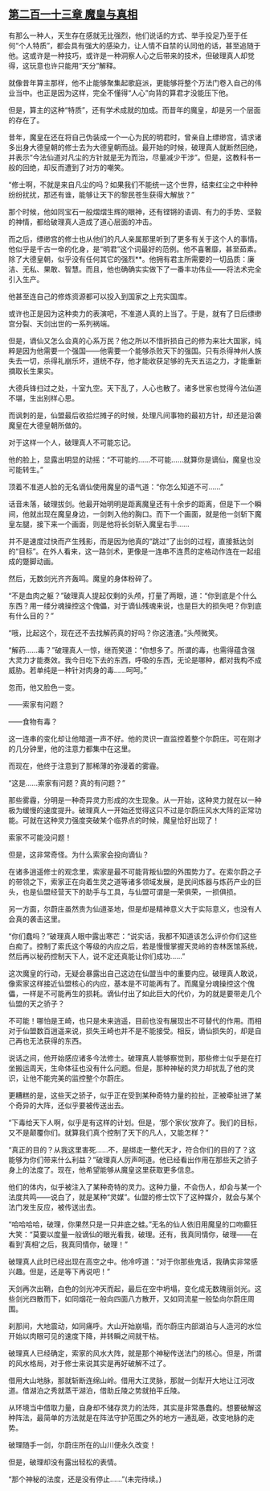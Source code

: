 ## [第二百一十三章 魔皇与真相](https://www.xxbiquge.com/11_11207/9171150.html)


  有那么一种人，天生存在感就无比强烈，他们说话的方式、举手投足乃至于任何“个人特质”，都会具有强大的感染力，让人情不自禁的认同他的话，甚至追随于他。这或许是一种技巧，或许是一种洞察人心之后带来的技术，但破理真人却觉得，这玩意也许只能用“天分”解释。

  就像昔年算主那样，他不止能够聚集起歌庭派，更能够将整个万法门卷入自己的伟业当中。也正是因为这样，完全不懂得“人心”向背的算君才没能压下他。

  但是，算主的这种“特质”，还有学术成就的加成。而昔年的魔皇，却是另一个层面的存在了。

  昔年，魔皇在还在将自己伪装成一个一心为民的明君时，曾亲自上缥缈宫，请求诸多出身大德皇朝的修士去为大德皇朝而战。最开始的时候，破理真人就断然回绝，并表示“今法仙道对凡尘的方针就是无为而治，尽量减少干涉”。但是，这教科书一般的回绝，却反而遭到了对方的嘲笑。

  “修士啊，不就是来自凡尘的吗？如果我们不能统一这个世界，结束红尘之中种种纷纷扰扰，那还有谁，能够让天下的黎民苍生获得大解放？”

  那个时候，他如同宝石一般熠熠生辉的眼神，还有铿锵的语调、有力的手势、坚毅的神情，都给破理真人造成了道心层面的冲击。

  而之后，缥缈宫的修士也从他们的凡人亲属那里听到了更多有关于这个人的事情。他似乎是千古一帝的化身，是“明君”这个词最好的范例。他不喜奢靡，甚至茹素。除了大德皇朝，似乎没有任何其它的强烈**。他拥有君主所需要的一切品质：廉洁、无私、果敢、智慧。而且，他也确确实实做下了一番丰功伟业——将法术完全引入生产。

  他甚至连自己的修炼资源都可以投入到国家之上充实国库。

  或许也正是因为这种卖力的表演吧，不准道人真的上当了。于是，就有了日后缥缈宫分裂、天剑出世的一系列祸端。

  但是，谪仙又怎么会真的心系万民？他之所以不惜折损自己的修为来壮大国家，纯粹是因为他需要一个强国——他需要一个能够杀败天下的强国。只有杀得神州人族失去一切，杀得礼崩乐坏，道统不存，他才能收获足够的先天五运之力，才能重新摘取长生果实。

  大德兵锋扫过之处，十室九空。天下乱了，人心也散了。诸多世家也觉得今法仙道不堪，生出别样心思。

  而讽刺的是，仙盟最后收拾烂摊子的时候，处理凡间事物的最初方针，却还是沿袭魔皇在大德皇朝所做的。

  对于这样一个人，破理真人不可能忘记。

  他的脸上，显露出明显的动摇：“不可能的……不可能……就算你是谪仙，魔皇也没可能转生。”

  顶着不准道人脸的无名谪仙使用魔皇的语气道：“你怎么知道不可……”

  话音未落，破理拔剑。他最开始明明是距离魔皇还有十余步的距离，但是下一个瞬间，他就出现在魔皇身边，一剑刺入他的胸口。而下一个画面，就是他一剑斩下魔皇左腿，接下来一个画面，则是他将长剑斩入魔皇右手……

  并不是速度过快而产生残影，而是因为他真的“跳过”了出剑的过程，直接抵达剑的“目标”。在外人看来，这一路剑术，更像是一连串不连贯的定格动作连在一起组成的蹩脚动画。

  然后，无数剑光齐齐轰鸣。魔皇的身体粉碎了。

  “不是血肉之躯？”破理真人提起仅剩的头颅，打量了两眼，道：“你到底是个什么东西？用一缕分魂操控这个傀儡，对于谪仙残魂来说，也是巨大的损失吧？你到底有什么目的？”

  “哦，比起这个，现在还不去找解药真的好吗？你这渣渣。”头颅微笑。

  “解药……毒？”破理真人一惊，继而笑道：“你想多了。所谓的毒，也需得蕴含强大灵力才能奏效。我今日吃下去的东西，呼吸的东西，无论是哪种，都对我构不成威胁。若单纯是一种针对肉身的毒……呵呵。”

  忽而，他又脸色一变。

  ——索家有问题？

  ——食物有毒？

  这一连串的变化却让他暗道一声不好。他的灵识一直监控着整个尔蔚庄。可在刚才的几分钟里，他的注意力都集中在这里。

  而现在，他终于注意到了那稀薄的弥漫着的雾霾。

  “这是……索家有问题？真的有问题？”

  那些雾霾，分明是一种奇异灵力形成的次生现象。从一开始，这种灵力就在以一种极为缓慢的速度提升。破理真人一开始还觉得这只不过是尔蔚庄风水大阵的正常功能。可就在这种灵力强度突破某个临界点的时候，魔皇恰好出现了！

  索家不可能没问题！

  但是，这非常奇怪。为什么索家会投向谪仙？

  在诸多逍遥修士的观念里，索家是最不可能背叛仙盟的外围势力了。在索尔蔚之子的带领之下，索家正在向着生灵之道等诸多领域发展，是民间炼器与炼药产业的巨头，也是仙盟经营天下的助手与工具，与仙盟可谓是一荣俱荣，一损俱损。

  另一方面，尔蔚庄虽然贵为仙道圣地，但是却是精神意义大于实际意义，也没有人会真的袭击这里。

  “你们蠢吗？”破理真人眼中露出寒芒：“说实话，我都不知道该怎么评价你们这些白痴了。控制了索氏这个等级的内应之后，若是慢慢掌握天灵岭的杏林医馆系统，然后再以秘药控制天下人，说不定还真能让你们成功……”

  这次魔皇的行动，无疑会暴露出自己这边在仙盟当中的重要内应。破理真人敢说，像索家这样接近仙盟核心的内应，基本是不可能再有了。而魔皇分魂操控这个傀儡，一样是不可能再生的损耗。谪仙付出了如此巨大的代价，为的就是要带走几个仙盟的天之骄子？

  不可能！哪怕是王崎，也只是未来逍遥，目前也没有展现出不可替代的作用。而相对于仙盟数百逍遥来说，损失王崎也并不是不能接受。相反，谪仙损失的，却是自己再也无法获得的东西。

  说话之间，他开始感应诸多今法修士。破理真人能够察觉到，那些修士似乎是在打坐搬运周天，生命体征也没有什么问题。但是，那种神秘的灵力却扰乱了他的灵识，让他不能完美的监控整个尔蔚庄。

  更糟糕的是，这些天之骄子，似乎正在受到某种奇特力量的拉扯，正被牵扯进了某个奇异的大阵，还似乎要被传送出去。

  “下毒给天下人啊，似乎是有这样的计划。但是，‘那个家伙’放弃了。我们的目标，又不是颠覆你们。就算我们真个控制了天下的凡人，又能怎样？”

  “真正的目的？从我这里害死……不，是绑走一整代天才，符合你们的目的了？这能够为你们带来什么利益？”破理真人厉声呵道。他已经看出作用在那些天之骄子身上的法度了。现在，他希望能够从魔皇这里获取更多信息。

  他们的体内，似乎被注入了某种奇特的灵力。这种力量，不会伤人，却会与某一个法度共鸣——说白了，就是某种“灵媒”。仙盟的修士饮下了这种媒介，就会与某个法门发生反应，被传送出去。

  “哈哈哈哈，破理，你果然只是一只井底之蛙。”无名的仙人依旧用魔皇的口吻癫狂大笑：“莫要以度量一般谪仙的眼光看我，破理。还有，我真同情你，破理——在看到‘真相’之后，我真同情你，破理！”

  破理真人此时已经出现在高空之中。他冷哼道：“对于你那些鬼话，我确实非常感兴趣。但是，还是等下再说吧！”

  天剑再次出鞘，白色的剑光冲天而起，最后在空中坍塌，变化成无数瑰丽剑光。这些剑光四散而下，如同烟花一般向四面八方散开，又如同流星一般坠向尔蔚庄周围。

  刹那间，大地震动，如同痛呼。大山开始崩塌，而尔蔚庄内部湖泊与人造河的水位开始以肉眼可见的速度下降，并转瞬之间就干枯。

  破理真人已经确定，索家的风水大阵，就是那个神秘传送法门的核心。但是，所谓的风水格局，对于修士来说其实是再好破解不过了。

  借用大山地脉，那就斩断连绵山岭。借用大江灵脉，那就一剑犁开大地让江河改道。借湖泊之秀就蒸干湖泊，借助丘陵之势就拍平丘陵。

  从环境当中借取力量，自身却不储存灵力的法阵，其实是非常愚蠢的。想要破解这种阵法，最简单的方法就是在阵法守护范围之外的地方一通乱砸，改变地脉的走势。

  破理随手一剑，尔蔚庄所在的山川便永久改变！

  但是，破理却没有露出轻松的表情。

  “那个神秘的法度，还是没有停止……”(未完待续。)
